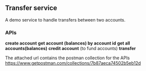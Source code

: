## Transfer service
A demo service to handle transfers between two accounts.

### APIs
**create account**
**get account (balances) by account id**
**get all accounts(balances)**
**credit account** (to fund accounts)
**transfer**

The attached url contains the postman collection for the APIs
https://www.getpostman.com/collections/7b87aeca74502b5eb12d